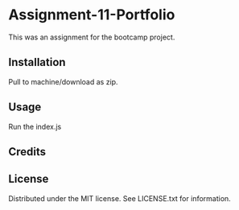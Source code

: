 # Assignment-11-Portfolio
This was an assignment for the bootcamp project. 

## Installation
Pull to machine/download as zip.


## Usage

Run the index.js

## Credits


## License
Distributed under the MIT license. See LICENSE.txt for information.